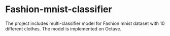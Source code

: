 # Fashion-mnist-classifier
The project includes multi-classifier model for Fashion mnist dataset with 10 different clothes. The model is implemented on Octave.
